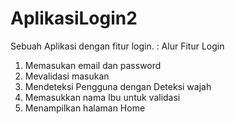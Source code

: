 # AplikasiLogin2
Sebuah Aplikasi dengan fitur login.
:
Alur Fitur Login
1. Memasukan email dan password
2. Mevalidasi masukan
3. Mendeteksi Pengguna dengan Deteksi wajah
4. Memasukkan nama Ibu untuk validasi
5. Menampilkan halaman Home
